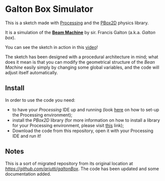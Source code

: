 # Galton Box Simulator

This is a sketch made with [Processing](https://processing.org/) and the [PBox2D](https://github.com/shiffman/Box2D-for-Processing) physics library.

It is a simulation of the [**Beam Machine**](https://en.wikipedia.org/wiki/Bean_machine) by sir. Francis Galton (a.k.a. _Galton box_).

You can see the sketch in action in this [video](https://vimeo.com/87855949)!

The sketch has been designed with a procedural architecture in mind; what does it mean is that you can modify the geometrical structure of the _Bean Machine_ easily simply by changing some global variables, and the code will adjust itself automatically.

## Install

In order to use the code you need:
* to have your _Processing_ IDE up and running (look [here](https://vimeo.com/140600280) on how to set-up the Processing environment);
* install the _PBox2D_ library (for more information on how to install a library for your Processing environment, please visit [this](https://github.com/processing/processing/wiki/How-to-Install-a-Contributed-Library) link);
* Download the code from this repository, open it with your Processing IDE and run it!

## Notes

This is a sort of migrated repository from its original location at _https://github.com/ariutti/galtonBox_. The code has been updated and some documentation added.
